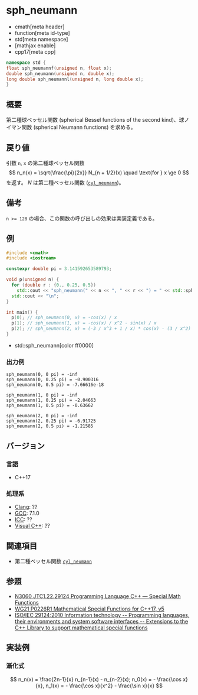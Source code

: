 # sph_neumann
* cmath[meta header]
* function[meta id-type]
* std[meta namespace]
* [mathjax enable]
* cpp17[meta cpp]

```cpp
namespace std {
float sph_neumannf(unsigned n, float x);
double sph_neumann(unsigned n, double x);
long double sph_neumannl(unsigned n, long double x);
}
```

## 概要
第二種球ベッセル関数 (spherical Bessel functions of the second kind)、球ノイマン関数 (spherical Neumann functions) を求める。


## 戻り値
引数 `n`, `x` の第二種球ベッセル関数
$$
n_n(x) = \sqrt{\frac{\pi}{2x}} N_{n + 1/2}(x)
\quad \text{for } x \ge 0
$$
を返す。
$N$ は第二種ベッセル関数 ([`cyl_neumann`](cyl_neumann.md))。


## 備考
`n >= 128` の場合、この関数の呼び出しの効果は実装定義である。


## 例
```cpp example
#include <cmath>
#include <iostream>

constexpr double pi = 3.141592653589793;

void p(unsigned n) {
  for (double r : {0., 0.25, 0.5})
    std::cout << "sph_neumann(" << n << ", " << r << ") = " << std::sph_neumann(n, r * pi) << "\n";
  std::cout << "\n";
}

int main() {
  p(0); // sph_neumann(0, x) = -cos(x) / x
  p(1); // sph_neumann(1, x) = -cos(x) / x^2 - sin(x) / x
  p(2); // sph_neumann(2, x) = (-3 / x^3 + 1 / x) * cos(x) - (3 / x^2) * sin(x)
}
```
* std::sph_neumann[color ff0000]

### 出力例
```
sph_neumann(0, 0 pi) = -inf
sph_neumann(0, 0.25 pi) = -0.900316
sph_neumann(0, 0.5 pi) = -7.66616e-18

sph_neumann(1, 0 pi) = -inf
sph_neumann(1, 0.25 pi) = -2.04663
sph_neumann(1, 0.5 pi) = -0.63662

sph_neumann(2, 0 pi) = -inf
sph_neumann(2, 0.25 pi) = -6.91725
sph_neumann(2, 0.5 pi) = -1.21585

```


## バージョン
### 言語
- C++17

### 処理系
- [Clang](/implementation.md#clang): ??
- [GCC](/implementation.md#gcc): 7.1.0
- [ICC](/implementation.md#icc): ??
- [Visual C++](/implementation.md#visual_cpp): ??


## 関連項目
* 第二種ベッセル関数 [`cyl_neumann`](cyl_neumann.md)


## 参照
- [N3060 JTC1.22.29124 Programming Language C++ — Special Math Functions](http://www.open-std.org/jtc1/sc22/wg21/docs/papers/2010/n3060.pdf)
- [WG21 P0226R1 Mathematical Special Functions for C++17, v5](https://isocpp.org/files/papers/P0226R1.pdf)
- [ISO/IEC 29124:2010 Information technology -- Programming languages, their environments and system software interfaces -- Extensions to the C++ Library to support mathematical special functions](https://www.iso.org/standard/50511.html)


## 実装例
### 漸化式
$$
n_n(x) = \frac{2n-1}{x} n_{n-1}(x) - n_{n-2}(x);
n_0(x) = - \frac{\cos x}{x}, n_1(x) = - \frac{\cos x}{x^2} - \frac{\sin x}{x}
$$
